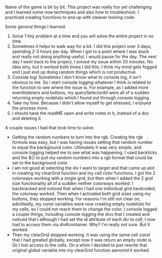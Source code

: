 Name of the game is bit by bit. This project was really fun yet challenging and I learned some now techniques and also how to troubleshoot. I practiced creating functions to end up with cleaner looking code. 

Some general things I learned:
1. Solve 1 tiny problem at a time and you will solve the entire project in no time.
2. Sometimes it helps to walk way for a bit. I did this project over 3 days, spending 2-3 hours per day. When I got to a point where I was stuck and really not doing anything useful, I would pause for the day. The next day I went back to the project, I solved my issue within 20 minutes. No idea why, but it worked both times I did this. I think my mind gets fogged and I just end up doing random things which is not productive.
3. Console log! Sometimes I don't know what to console log, it isn't obvious to me. So i start console logging whatever I think is related to the function to see where the issue is. For example, as I added more eventlisteners and buttons, my querySelectorAll were all of a sudden returning empty nodelists which I found out through console logging. 
4. Take my time. Because I didn't allow myself to get stressed, I enjoyed the process more. 
5. I should have the readME open and write notes in it, instead of a doc and deleting it. 



A couple issues I had that took time to solve:
- Getting the random numbers to turn into the rgb. Creating the rgb formula was easy, but I was having issues setting that random number to equal the background color.  Ultimately it was very simple, and console logging helped me to see what was happening. I used backticks and the ${} to pull my random numbers into a rgb format that could be set to the background color. 
- I am not good at selecting the div I want to target and that came up alot in creating my 
clearGrid function and my cell color functions. I got the 2 colorways working with a single grid, but then when I added the 2 grid size functionality all of a sudden neither colorways worked. I backtracked and noticed that when I had one individual grid hardcoded, the colorway worked. Then when I activated both grid sizes using my buttons, they stopped working. For reasons I'm still not clear on, admittedly, my const variables were now creating empty nodelists for my cells, so I could not reach them to change the color. I console logged a couple things, including console logging the divs that I created and noticed that I although I had set the id attribute of each div to cell, I now had to access them via div#container. Why? I'm really not sure. But it worked. 
- Then my clearGrid stopped working. It was using the same cell const that I had greated globally, except now it was return an empty node is. So I lost access to the cells. On a whim I decided to just rewrite that original global variable into my clearGrid function aannnnd it worked. 